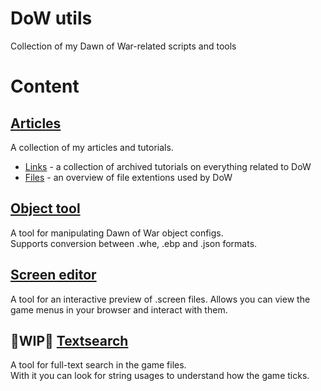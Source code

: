 # DoW utils
Collection of my Dawn of War-related scripts and tools

# Content
## [Articles](./articles)
A collection of my articles and tutorials.
- [Links](./articles/links.md) - a collection of archived tutorials on everything related to DoW
- [Files](./articles/files.md) - an overview of file extentions used by DoW
## [Object tool](./object_tool)
A tool for manipulating Dawn of War object configs.  
Supports conversion between .whe, .ebp and .json formats.
## [Screen editor](./screen_editor)
A tool for an interactive preview of .screen files.
Allows you can view the game menus in your browser and interact with them.
## 🚧WIP🚧  [Textsearch](./textsearch)
A tool for full-text search in the game files.  
With it you can look for string usages to understand how the game ticks.

